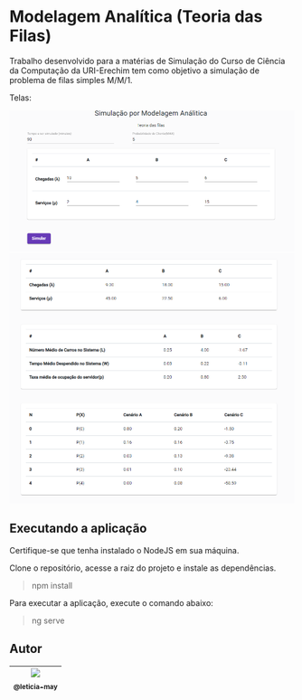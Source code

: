 # Modelagem Analítica (Teoria das Filas)
Trabalho desenvolvido para a matérias de Simulação do Curso de Ciência da Computação da URI-Erechim tem como objetivo a simulação de problema de filas simples M/M/1.

Telas:

![](src/assets/imagem1.png)
![](src/assets/imagem2.png)
## Executando a aplicação

Certifique-se que tenha instalado o NodeJS  em sua máquina.

Clone o repositório, acesse a raiz do projeto e instale as dependências.

> npm install

Para executar a aplicação, execute o comando abaixo:

> ng serve

## Autor

| [<img src="https://avatars.githubusercontent.com/u/43357500?s=400&u=92351cf0f617cdc148a3634d85c26546a63e3766&v=4" width=115><br><sub>@leticia-may</sub>](https://www.linkedin.com/in/let%C3%ADcia-may/)
| :---: |